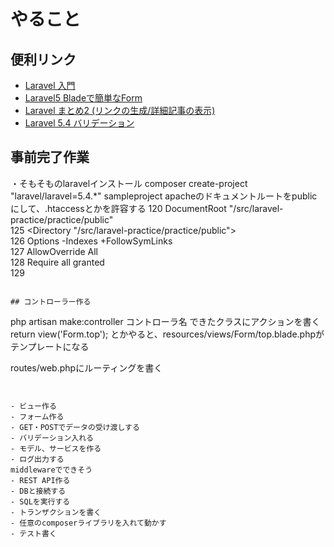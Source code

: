 # やること

## 便利リンク
- [Laravel 入門](https://qiita.com/tsuuuuu_san/items/8107b276efc4e07c43d6)
- [Laravel5 Bladeで簡単なForm](https://qiita.com/zaburo/items/5c019d9062ddf1493d16)
- [Laravel まとめ2 (リンクの生成/詳細記事の表示)](https://qiita.com/hththt/items/38906ba3f46ead6bba25)
- [Laravel 5.4 バリデーション](https://readouble.com/laravel/5.4/ja/validation.html)

## 事前完了作業
・そもそものlaravelインストール
composer create-project "laravel/laravel=5.4.*" sampleproject
apacheのドキュメントルートをpublicにして、.htaccessとかを許容する
120 DocumentRoot "/src/laravel-practice/practice/public"                                                                                                                                                                                                                                                   
125 <Directory "/src/laravel-practice/practice/public">                                                                                                   
126     Options -Indexes +FollowSymLinks                                                                                                                  
127     AllowOverride All                                                                                                                                 
128     Require all granted                                                                                                                               
129 </Directory>  
```

## コントローラー作る
```
php artisan make:controller コントローラ名
できたクラスにアクションを書く
return view('Form.top');
とかやると、resources/views/Form/top.blade.phpがテンプレートになる

routes/web.phpにルーティングを書く
```


- ビュー作る
- フォーム作る
- GET・POSTでデータの受け渡しする
- バリデーション入れる
- モデル、サービスを作る
- ログ出力する
middlewareでできそう
- REST API作る
- DBと接続する
- SQLを実行する
- トランザクションを書く
- 任意のcomposerライブラリを入れて動かす
- テスト書く